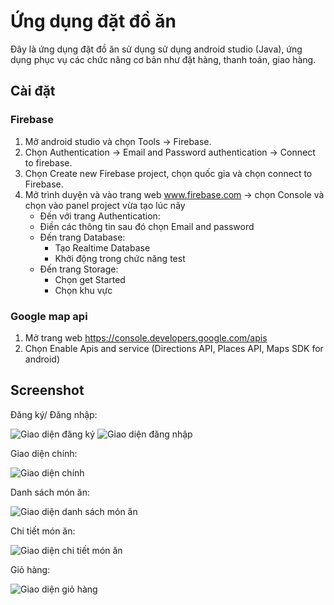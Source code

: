 # Ứng dụng đặt đồ ăn
Đây là ứng dụng đặt đồ ăn sử dụng sử dụng android studio (Java), ứng dụng phục vụ các chức năng cơ bản như đặt hàng, thanh toán, giao hàng.
## Cài đặt
### Firebase
1. Mở android studio và chọn Tools -> Firebase.
2. Chọn Authentication -> Email and Password authentication -> Connect to firebase.
3. Chọn Create new Firebase project, chọn quốc gia và chọn connect to Firebase.
4. Mở trình duyện và vào trang web www.firebase.com -> chọn Console và chọn vào panel project vừa tạo lúc nãy
   - Đến với trang Authentication:
   - Điền các thông tin sau đó chọn Email and password
   - Đến trang Database:
      + Tạo Realtime Database
      + Khởi động trong chức năng test
   - Đến trang Storage:
      + Chọn get Started
      + Chọn khu vực
### Google map api
1. Mở trang web https://console.developers.google.com/apis
2. Chọn Enable Apis and service (Directions API, Places API, Maps SDK for android)

## Screenshot
Đăng ký/ Đăng nhập:

![Giao diện đăng ký](https://github.com/MinhTamjs/FoodApp/assets/107335521/40adcc8f-48e2-483e-a96f-f79f29af4181)               ![Giao diện đăng nhập](https://github.com/MinhTamjs/FoodApp/assets/107335521/8b2b5cf6-7c39-4f3d-b027-8cd28eb84291)

Giao diện chính:

![Giao diện chính](https://github.com/MinhTamjs/FoodApp/assets/107335521/86129f20-d7af-4a60-8afe-b26a0a975d69)

Danh sách món ăn:

![Giao diện danh sách món ăn](https://github.com/MinhTamjs/FoodApp/assets/107335521/362071b0-d413-4380-97a2-6592622b9718)

Chi tiết món ăn:

![Giao diện chi tiết món ăn](https://github.com/MinhTamjs/FoodApp/assets/107335521/07d1f72d-ec2d-48fe-8ebc-4e244c1f8a3b)

Giỏ hàng:

![Giao diện giỏ hàng](https://github.com/MinhTamjs/FoodApp/assets/107335521/2640d57e-698a-4555-a711-d86dd80bdb0e)







